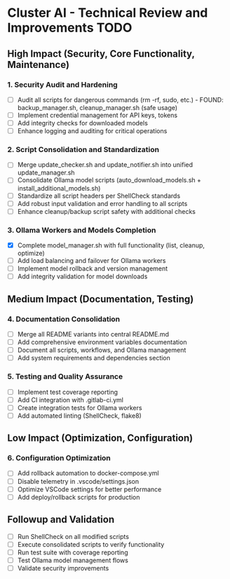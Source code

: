 # Cluster AI - Technical Review and Improvements TODO

## High Impact (Security, Core Functionality, Maintenance)

### 1. Security Audit and Hardening
- [ ] Audit all scripts for dangerous commands (rm -rf, sudo, etc.) - FOUND: backup_manager.sh, cleanup_manager.sh (safe usage)
- [ ] Implement credential management for API keys, tokens
- [ ] Add integrity checks for downloaded models
- [ ] Enhance logging and auditing for critical operations

### 2. Script Consolidation and Standardization
- [ ] Merge update_checker.sh and update_notifier.sh into unified update_manager.sh
- [ ] Consolidate Ollama model scripts (auto_download_models.sh + install_additional_models.sh)
- [ ] Standardize all script headers per ShellCheck standards
- [ ] Add robust input validation and error handling to all scripts
- [ ] Enhance cleanup/backup script safety with additional checks

### 3. Ollama Workers and Models Completion
- [x] Complete model_manager.sh with full functionality (list, cleanup, optimize)
- [ ] Add load balancing and failover for Ollama workers
- [ ] Implement model rollback and version management
- [ ] Add integrity validation for model downloads

## Medium Impact (Documentation, Testing)

### 4. Documentation Consolidation
- [ ] Merge all README variants into central README.md
- [ ] Add comprehensive environment variables documentation
- [ ] Document all scripts, workflows, and Ollama management
- [ ] Add system requirements and dependencies section

### 5. Testing and Quality Assurance
- [ ] Implement test coverage reporting
- [ ] Add CI integration with .gitlab-ci.yml
- [ ] Create integration tests for Ollama workers
- [ ] Add automated linting (ShellCheck, flake8)

## Low Impact (Optimization, Configuration)

### 6. Configuration Optimization
- [ ] Add rollback automation to docker-compose.yml
- [ ] Disable telemetry in .vscode/settings.json
- [ ] Optimize VSCode settings for better performance
- [ ] Add deploy/rollback scripts for production

## Followup and Validation
- [ ] Run ShellCheck on all modified scripts
- [ ] Execute consolidated scripts to verify functionality
- [ ] Run test suite with coverage reporting
- [ ] Test Ollama model management flows
- [ ] Validate security improvements
